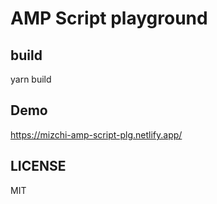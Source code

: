 # AMP Script playground

## build

yarn build

## Demo

https://mizchi-amp-script-plg.netlify.app/

## LICENSE

MIT
